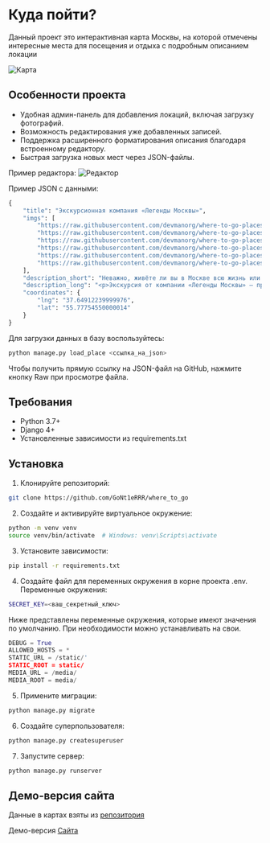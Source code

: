 # Куда пойти?

Данный проект это интерактивная карта Москвы, на которой отмечены интересные места для посещения и отдыха с подробным описанием локации

![Карта](assets/map.png)

## Особенности проекта
- Удобная админ-панель для добавления локаций, включая загрузку фотографий.
- Возможность редактирования уже добавленных записей.
- Поддержка расширенного форматирования описания благодаря встроенному редактору.
- Быстрая загрузка новых мест через JSON-файлы.

Пример редактора:
![Редактор](assets/base.png)

Пример JSON с данными:
```python
{
    "title": "Экскурсионная компания «Легенды Москвы»",
    "imgs": [
        "https://raw.githubusercontent.com/devmanorg/where-to-go-places/master/media/4f793576c79c1cbe68b73800ae06f06f.jpg",
        "https://raw.githubusercontent.com/devmanorg/where-to-go-places/master/media/7a7631bab8af3e340993a6fb1ded3e73.jpg",
        "https://raw.githubusercontent.com/devmanorg/where-to-go-places/master/media/a55cbc706d764c1764dfccf832d50541.jpg",
        "https://raw.githubusercontent.com/devmanorg/where-to-go-places/master/media/65153b5c595345713f812d1329457b54.jpg",
        "https://raw.githubusercontent.com/devmanorg/where-to-go-places/master/media/0a79676b3d5e3b394717b4bf2e610a57.jpg",
        "https://raw.githubusercontent.com/devmanorg/where-to-go-places/master/media/1e27f507cb72e76b604adbe5e7b5f315.jpg"
    ],
    "description_short": "Неважно, живёте ли вы в Москве всю жизнь или впервые оказались в столице, составить ёмкий, познавательный и впечатляющий маршрут по городу — творческая и непростая задача. И её с удовольствием берёт на себя экскурсионная компания «Легенды Москвы»!",
    "description_long": "<p>Экскурсия от компании «Легенды Москвы» — простой, удобный и приятный способ познакомиться с городом или освежить свои чувства к нему. Что выберете вы — классическую или необычную экскурсию, пешую прогулку или путешествие по городу на автобусе? Любые варианты можно скомбинировать в уникальный маршрут и создать собственную индивидуальную экскурсионную программу.</p><p>Компания «Легенды Москвы» сотрудничает с аккредитованными экскурсоводами и тщательно следит за качеством экскурсий и сервиса. Автобусные экскурсии проводятся на комфортабельном современном транспорте. Для вашего удобства вы можете заранее забронировать конкретное место в автобусе — это делает посадку организованной и понятной.</p><p>По любым вопросам вы можете круглосуточно обратиться по телефонам горячей линии.</p><p>Подробности узнавайте <a class=\"external-link\" href=\"https://moscowlegends.ru \" target=\"_blank\">на сайте</a>. За обновлениями удобно следить <a class=\"external-link\" href=\"https://vk.com/legends_of_moscow \" target=\"_blank\">«ВКонтакте»</a>, <a class=\"external-link\" href=\"https://www.facebook.com/legendsofmoscow?ref=bookmarks \" target=\"_blank\">в Facebook</a>.</p>",
    "coordinates": {
        "lng": "37.64912239999976",
        "lat": "55.77754550000014"
    }
}
```

Для загрузки данных в базу воспользуйтесь:
```python
python manage.py load_place <ссылка_на_json>
```

Чтобы получить прямую ссылку на JSON-файл на GitHub, нажмите кнопку Raw при просмотре файла.

## Требования
- Python 3.7+
- Django 4+
- Установленные зависимости из requirements.txt

## Установка

1. Клонируйте репозиторий:
```bash
git clone https://github.com/GoNt1eRRR/where_to_go
```
2. Создайте и активируйте виртуальное окружение:
```bash
python -m venv venv
source venv/bin/activate  # Windows: venv\Scripts\activate
```
3. Установите зависимости:
```bash
pip install -r requirements.txt
```
4. Создайте файл для переменных окружения в корне проекта .env. Переменные окружения:
```bash
SECRET_KEY=<ваш_секретный_ключ>
```
Ниже представлены переменные окружения, которые имеют значения по умолчанию. При необходимости можно устанавливать на свои.
```python
DEBUG = True
ALLOWED_HOSTS = *
STATIC_URL = /static/'
STATIC_ROOT = static/
MEDIA_URL = /media/
MEDIA_ROOT = media/
```
5. Примените миграции:
```python
python manage.py migrate
```
6. Создайте суперпользователя:
```python
python manage.py createsuperuser
```
7. Запустите сервер:
```python
python manage.py runserver
```

## Демо-версия сайта
Данные в картах взяты из [репозитория](https://github.com/devmanorg/where-to-go-places)

Демо-версия [Сайта](https://gont1er.pythonanywhere.com/)

